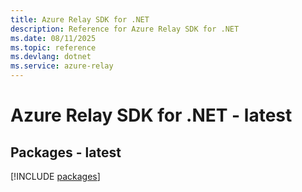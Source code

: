 ```yaml
---
title: Azure Relay SDK for .NET
description: Reference for Azure Relay SDK for .NET
ms.date: 08/11/2025
ms.topic: reference
ms.devlang: dotnet
ms.service: azure-relay
---
```

# Azure Relay SDK for .NET - latest
## Packages - latest
[!INCLUDE [packages](relay-index.md)]